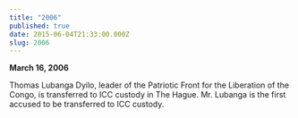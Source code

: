 ```yaml
---
title: "2006"
published: true
date: 2015-06-04T21:33:00.000Z
slug: 2006
---
```


**March 16, 2006**

Thomas Lubanga Dyilo, leader of the Patriotic Front for the Liberation of the Congo, is transferred to ICC custody in The Hague. Mr. Lubanga is the first accused to be transferred to ICC custody.

